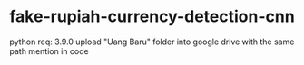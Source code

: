 # fake-rupiah-currency-detection-cnn
python req: 3.9.0
upload "Uang Baru" folder into google drive with the same path mention in code
